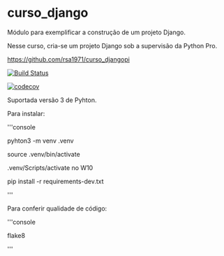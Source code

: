 # curso_django
Módulo para exemplificar a construção de um projeto Django.

Nesse curso, cria-se um projeto Django sob a supervisão da Python Pro.

https://github.com/rsa1971/curso_djangopi

[![Build Status](https://travis-ci.org/rsa1971/curso_django.svg?branch=main)](https://travis-ci.org/rsa1971/curso_django)

[![codecov](https://codecov.io/gh/rsa1971/curso_django/branch/main/graph/badge.svg)](https://codecov.io/gh/rsa1971/curso_django)


Suportada versão 3 de Pyhton.

Para instalar:

'''console

pyhton3 -m venv .venv

source .venv/bin/activate 

.venv/Scripts/activate no W10

pip install -r requirements-dev.txt

'''

Para conferir qualidade de código:

'''console

flake8

'''
